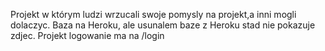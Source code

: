 Projekt w którym ludzi wrzucali swoje pomysly na projekt,a inni mogli dolaczyc.
Baza na Heroku, ale usunalem baze z Heroku stad nie pokazuje zdjec.
Projekt logowanie ma na /login
